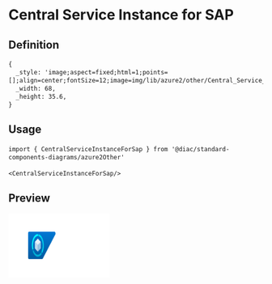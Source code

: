 # Central Service Instance for SAP

## Definition

```
{
  _style: 'image;aspect=fixed;html=1;points=[];align=center;fontSize=12;image=img/lib/azure2/other/Central_Service_Instance_for_SAP.svg;strokeColor=none;',
  _width: 68,
  _height: 35.6,
}
```

## Usage

```
import { CentralServiceInstanceForSap } from '@diac/standard-components-diagrams/azure2Other'

<CentralServiceInstanceForSap/>
```

## Preview

<img src="./central-service-instance-for-sap.png" width="200"/>
